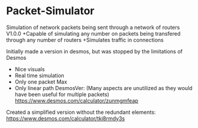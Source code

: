 # Packet-Simulator
Simulation of network packets being sent through a network of routers
V1.0.0
+Capable of simulating any number on packets being transfered through any number of routers
+Simulates traffic in connections

Initially made a version in desmos, but was stopped by the limitations of Desmos
+ Nice visuals
+ Real time simulation
+ Only one packet Max
+ Only linear path
DesmosVer: (Many aspects are unutilized as they would have been useful for multiple packets) 
https://www.desmos.com/calculator/zunmgmfeap

Created a simplified version without the redundant elements:
https://www.desmos.com/calculator/tki8rmdy3s
